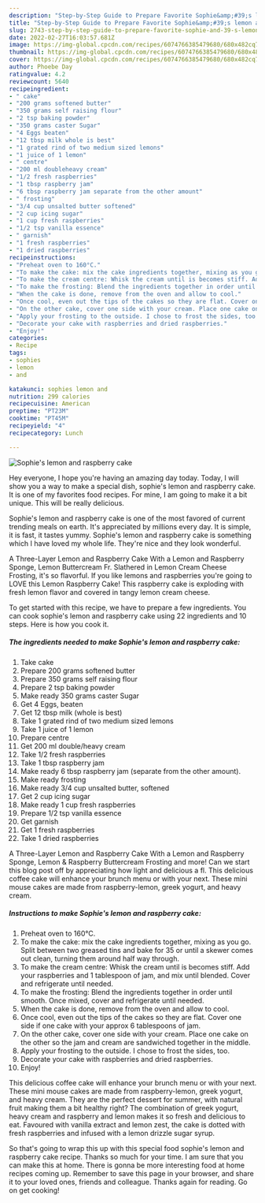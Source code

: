 ```yaml
---
description: "Step-by-Step Guide to Prepare Favorite Sophie&amp;#39;s lemon and raspberry cake"
title: "Step-by-Step Guide to Prepare Favorite Sophie&amp;#39;s lemon and raspberry cake"
slug: 2743-step-by-step-guide-to-prepare-favorite-sophie-and-39-s-lemon-and-raspberry-cake
date: 2022-02-27T16:03:57.681Z
image: https://img-global.cpcdn.com/recipes/6074766385479680/680x482cq70/sophies-lemon-and-raspberry-cake-recipe-main-photo.jpg
thumbnail: https://img-global.cpcdn.com/recipes/6074766385479680/680x482cq70/sophies-lemon-and-raspberry-cake-recipe-main-photo.jpg
cover: https://img-global.cpcdn.com/recipes/6074766385479680/680x482cq70/sophies-lemon-and-raspberry-cake-recipe-main-photo.jpg
author: Phoebe Day
ratingvalue: 4.2
reviewcount: 5640
recipeingredient:
- " cake"
- "200 grams softened butter"
- "350 grams self raising flour"
- "2 tsp baking powder"
- "350 grams caster Sugar"
- "4 Eggs beaten"
- "12 tbsp milk whole is best"
- "1 grated rind of two medium sized lemons"
- "1 juice of 1 lemon"
- " centre"
- "200 ml doubleheavy cream"
- "1/2 fresh raspberries"
- "1 tbsp raspberry jam"
- "6 tbsp raspberry jam separate from the other amount"
- " frosting"
- "3/4 cup unsalted butter softened"
- "2 cup icing sugar"
- "1 cup fresh raspberries"
- "1/2 tsp vanilla essence"
- " garnish"
- "1 fresh raspberries"
- "1 dried raspberries"
recipeinstructions:
- "Preheat oven to 160°C."
- "To make the cake: mix the cake ingredients together, mixing as you go. Split between two greased tins and bake for 35 or until a skewer comes out clean, turning them around half way through."
- "To make the cream centre: Whisk the cream until is becomes stiff. Add your raspberries and 1 tablespoon of jam, and mix until blended. Cover and refrigerate until needed."
- "To make the frosting: Blend the ingredients together in order until smooth. Once mixed, cover and refrigerate until needed."
- "When the cake is done, remove from the oven and allow to cool."
- "Once cool, even out the tips of the cakes so they are flat. Cover one side if one cake with your approx 6 tablespoons of jam."
- "On the other cake, cover one side with your cream. Place one cake on the other so the jam and cream are sandwiched together in the middle."
- "Apply your frosting to the outside. I chose to frost the sides, too."
- "Decorate your cake with raspberries and dried raspberries."
- "Enjoy!"
categories:
- Recipe
tags:
- sophies
- lemon
- and

katakunci: sophies lemon and 
nutrition: 299 calories
recipecuisine: American
preptime: "PT23M"
cooktime: "PT45M"
recipeyield: "4"
recipecategory: Lunch

---
```



![Sophie&#39;s lemon and raspberry cake](https://img-global.cpcdn.com/recipes/6074766385479680/680x482cq70/sophies-lemon-and-raspberry-cake-recipe-main-photo.jpg)

Hey everyone, I hope you're having an amazing day today. Today, I will show you a way to make a special dish, sophie&#39;s lemon and raspberry cake. It is one of my favorites food recipes. For mine, I am going to make it a bit unique. This will be really delicious.

Sophie&#39;s lemon and raspberry cake is one of the most favored of current trending meals on earth. It's appreciated by millions every day. It is simple, it is fast, it tastes yummy. Sophie&#39;s lemon and raspberry cake is something which I have loved my whole life. They're nice and they look wonderful.

A Three-Layer Lemon and Raspberry Cake With a Lemon and Raspberry Sponge, Lemon Buttercream Fr. Slathered in Lemon Cream Cheese Frosting, it&#39;s so flavorful. If you like lemons and raspberries you&#39;re going to LOVE this Lemon Raspberry Cake! This raspberry cake is exploding with fresh lemon flavor and covered in tangy lemon cream cheese.


To get started with this recipe, we have to prepare a few ingredients. You can cook sophie&#39;s lemon and raspberry cake using 22 ingredients and 10 steps. Here is how you cook it.

<!--inarticleads1-->

##### The ingredients needed to make Sophie&#39;s lemon and raspberry cake:

1. Take  cake
1. Prepare 200 grams softened butter
1. Prepare 350 grams self raising flour
1. Prepare 2 tsp baking powder
1. Make ready 350 grams caster Sugar
1. Get 4 Eggs, beaten
1. Get 12 tbsp milk (whole is best)
1. Take 1 grated rind of two medium sized lemons
1. Take 1 juice of 1 lemon
1. Prepare  centre
1. Get 200 ml double/heavy cream
1. Take 1/2 fresh raspberries
1. Take 1 tbsp raspberry jam
1. Make ready 6 tbsp raspberry jam (separate from the other amount).
1. Make ready  frosting
1. Make ready 3/4 cup unsalted butter, softened
1. Get 2 cup icing sugar
1. Make ready 1 cup fresh raspberries
1. Prepare 1/2 tsp vanilla essence
1. Get  garnish
1. Get 1 fresh raspberries
1. Take 1 dried raspberries


A Three-Layer Lemon and Raspberry Cake With a Lemon and Raspberry Sponge, Lemon &amp; Raspberry Buttercream Frosting and more! Can we start this blog post off by appreciating how light and delicious a fl. This delicious coffee cake will enhance your brunch menu or with your next. These mini mouse cakes are made from raspberry-lemon, greek yogurt, and heavy cream. 

<!--inarticleads2-->

##### Instructions to make Sophie&#39;s lemon and raspberry cake:

1. Preheat oven to 160°C.
1. To make the cake: mix the cake ingredients together, mixing as you go. Split between two greased tins and bake for 35 or until a skewer comes out clean, turning them around half way through.
1. To make the cream centre: Whisk the cream until is becomes stiff. Add your raspberries and 1 tablespoon of jam, and mix until blended. Cover and refrigerate until needed.
1. To make the frosting: Blend the ingredients together in order until smooth. Once mixed, cover and refrigerate until needed.
1. When the cake is done, remove from the oven and allow to cool.
1. Once cool, even out the tips of the cakes so they are flat. Cover one side if one cake with your approx 6 tablespoons of jam.
1. On the other cake, cover one side with your cream. Place one cake on the other so the jam and cream are sandwiched together in the middle.
1. Apply your frosting to the outside. I chose to frost the sides, too.
1. Decorate your cake with raspberries and dried raspberries.
1. Enjoy!


This delicious coffee cake will enhance your brunch menu or with your next. These mini mouse cakes are made from raspberry-lemon, greek yogurt, and heavy cream. They are the perfect dessert for summer, with natural fruit making them a bit healthy right? The combination of greek yogurt, heavy cream and raspberry and lemon makes it so fresh and delicious to eat. Favoured with vanilla extract and lemon zest, the cake is dotted with fresh raspberries and infused with a lemon drizzle sugar syrup. 

So that's going to wrap this up with this special food sophie&#39;s lemon and raspberry cake recipe. Thanks so much for your time. I am sure that you can make this at home. There is gonna be more interesting food at home recipes coming up. Remember to save this page in your browser, and share it to your loved ones, friends and colleague. Thanks again for reading. Go on get cooking!
